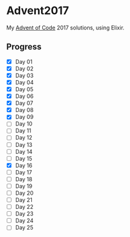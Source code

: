 # Advent2017

My [Advent of Code](https://adventofcode.com/) 2017 solutions, using Elixir.

## Progress

- [x] Day 01
- [x] Day 02
- [x] Day 03
- [x] Day 04
- [x] Day 05
- [x] Day 06
- [x] Day 07
- [x] Day 08
- [x] Day 09
- [ ] Day 10
- [ ] Day 11
- [ ] Day 12
- [ ] Day 13
- [ ] Day 14
- [ ] Day 15
- [x] Day 16
- [ ] Day 17
- [ ] Day 18
- [ ] Day 19
- [ ] Day 20
- [ ] Day 21
- [ ] Day 22
- [ ] Day 23
- [ ] Day 24
- [ ] Day 25
